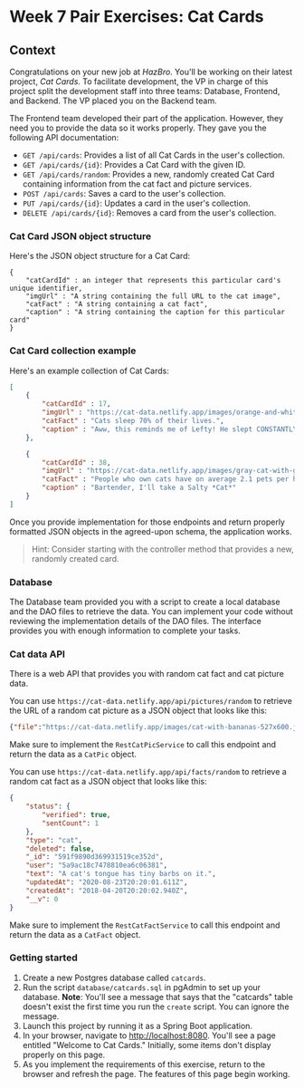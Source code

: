 # Week 7 Pair Exercises: Cat Cards

## Context

Congratulations on your new job at _HazBro_. You'll be working on their latest project, *Cat Cards*. To facilitate development, the VP in charge of this project split the development staff into three teams: Database, Frontend, and Backend. The VP placed you on the Backend team.

The Frontend team developed their part of the application. However, they need you to provide the data so it works properly. They gave you the following API documentation:

* `GET /api/cards`: Provides a list of all Cat Cards in the user's collection.
* `GET /api/cards/{id}`: Provides a Cat Card with the given ID.
* `GET /api/cards/random`: Provides a new, randomly created Cat Card containing information from the cat fact and picture services.
* `POST /api/cards`: Saves a card to the user's collection.
* `PUT /api/cards/{id}`: Updates a card in the user's collection.
* `DELETE /api/cards/{id}`: Removes a card from the user's collection.

### Cat Card JSON object structure

Here's the JSON object structure for a Cat Card:

```
{
    "catCardId" : an integer that represents this particular card's unique identifier,
    "imgUrl" : "A string containing the full URL to the cat image",
    "catFact" : "A string containing a cat fact",
    "caption" : "A string containing the caption for this particular card"
}
```

### Cat Card collection example

Here's an example collection of Cat Cards:

```json
[
    {
        "catCardId" : 17,
        "imgUrl" : "https://cat-data.netlify.app/images/orange-and-white-cat-sleeping-in-yellow-blanket-600x600.jpg",
        "catFact" : "Cats sleep 70% of their lives.",
        "caption" : "Aww, this reminds me of Lefty! He slept CONSTANTLY."
    },

    {
        "catCardId" : 38,
        "imgUrl" : "https://cat-data.netlify.app/images/gray-cat-with-green-eyes-768x768.jpg",
        "catFact" : "People who own cats have on average 2.1 pets per household, whereas dog owners have about 1.6.",
        "caption" : "Bartender, I'll take a Salty *Cat*"
    }
]
```

Once you provide implementation for those endpoints and return properly formatted JSON objects in the agreed-upon schema, the application works.

> Hint: Consider starting with the controller method that provides a new, randomly created card.

### Database

The Database team provided you with a script to create a local database and the DAO files to retrieve the data. You can implement your code without reviewing the implementation details of the DAO files. The interface provides you with enough information to complete your tasks.

### Cat data API

There is a web API that provides you with random cat fact and cat picture data.

You can use `https://cat-data.netlify.app/api/pictures/random` to retrieve the URL of a random cat picture as a JSON object that looks like this:

```json
{"file":"https://cat-data.netlify.app/images/cat-with-bananas-527x600.jpg"}
```

Make sure to implement the `RestCatPicService` to call this endpoint and return the data as a `CatPic` object.

You can use `https://cat-data.netlify.app/api/facts/random` to retrieve a random cat fact as a JSON object that looks like this:

```json
{
    "status": {
        "verified": true,
        "sentCount": 1
    },
    "type": "cat",
    "deleted": false,
    "_id": "591f9890d369931519ce352d",
    "user": "5a9ac18c7478810ea6c06381",
    "text": "A cat's tongue has tiny barbs on it.",
    "updatedAt": "2020-08-23T20:20:01.611Z",
    "createdAt": "2018-04-20T20:20:02.940Z",
    "__v": 0
}
```

Make sure to implement the `RestCatFactService` to call this endpoint and return the data as a `CatFact` object.

### Getting started

1. Create a new Postgres database called `catcards`.
2. Run the script `database/catcards.sql` in pgAdmin to set up your database.
   **Note**: You'll see a message that says that the "catcards" table doesn't exist the first time you run the `create` script. You can ignore the message.
3. Launch this project by running it as a Spring Boot application.
4. In your browser, navigate to [http://localhost:8080](http://localhost:8080). You'll see a page entitled "Welcome to Cat Cards." Initially, some items don't display properly on this page.
5. As you implement the requirements of this exercise, return to the browser and refresh the page. The features of this page begin working.
